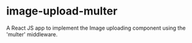 # image-upload-multer
A React JS app to implement the Image uploading component using the 'multer' middleware.
